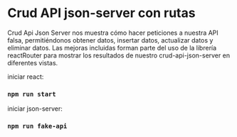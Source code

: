 # Crud API json-server con rutas 

Crud Api Json Server nos muestra cómo hacer peticiones a nuestra API falsa, permitiéndonos obtener datos, insertar datos, actualizar datos y eliminar datos.
Las mejoras incluidas forman parte del uso de la librería reactRouter para mostrar los resultados de nuestro crud-api-json-server en diferentes vistas. 

iniciar react:
### `npm run start`
iniciar json-server:
### `npm run fake-api`
